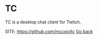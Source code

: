 # TC

 TC is a desktop chat client for Twitch.

 SITE: https://github.com/mccxiv/tc
 [Go back](https://portable-linux-apps.github.io/apps.html)

